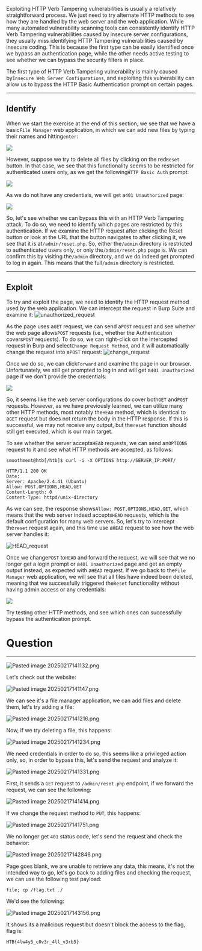 ﻿Exploiting HTTP Verb Tampering vulnerabilities is usually a relatively straightforward process. We just need to try alternate HTTP methods to see how they are handled by the web server and the web application. While many automated vulnerability scanning tools can consistently identify HTTP Verb Tampering vulnerabilities caused by insecure server configurations, they usually miss identifying HTTP Tampering vulnerabilities caused by insecure coding. This is because the first type can be easily identified once we bypass an authentication page, while the other needs active testing to see whether we can bypass the security filters in place.

The first type of HTTP Verb Tampering vulnerability is mainly caused by`Insecure Web Server Configurations`, and exploiting this vulnerability can allow us to bypass the HTTP Basic Authentication prompt on certain pages.

---

## Identify

When we start the exercise at the end of this section, we see that we have a basic`File Manager` web application, in which we can add new files by typing their names and hitting`enter`:

 ![](https://academy.hackthebox.com/storage/modules/134/web_attacks_verb_tampering_add.jpg)

However, suppose we try to delete all files by clicking on the red`Reset` button. In that case, we see that this functionality seems to be restricted for authenticated users only, as we get the following`HTTP Basic Auth` prompt:

 ![](https://academy.hackthebox.com/storage/modules/134/web_attacks_verb_tampering_reset.jpg)

As we do not have any credentials, we will get a`401 Unauthorized` page:

 ![](https://academy.hackthebox.com/storage/modules/134/web_attacks_verb_tampering_unauthorized.jpg)

So, let's see whether we can bypass this with an HTTP Verb Tampering attack. To do so, we need to identify which pages are restricted by this authentication. If we examine the HTTP request after clicking the Reset button or look at the URL that the button navigates to after clicking it, we see that it is at`/admin/reset.php`. So, either the`/admin` directory is restricted to authenticated users only, or only the`/admin/reset.php` page is. We can confirm this by visiting the`/admin` directory, and we do indeed get prompted to log in again. This means that the full`/admin` directory is restricted.

---

## Exploit

To try and exploit the page, we need to identify the HTTP request method used by the web application. We can intercept the request in Burp Suite and examine it: ![unauthorized_request](https://academy.hackthebox.com/storage/modules/134/web_attacks_verb_tampering_unauthorized_request.jpg)

As the page uses a`GET` request, we can send a`POST` request and see whether the web page allows`POST` requests (i.e., whether the Authentication covers`POST` requests). To do so, we can right-click on the intercepted request in Burp and select`Change Request Method`, and it will automatically change the request into a`POST` request: ![change_request](https://academy.hackthebox.com/storage/modules/134/web_attacks_verb_tampering_change_request.jpg)

Once we do so, we can click`Forward` and examine the page in our browser. Unfortunately, we still get prompted to log in and will get a`401 Unauthorized` page if we don't provide the credentials:

 ![](https://academy.hackthebox.com/storage/modules/134/web_attacks_verb_tampering_reset.jpg)

So, it seems like the web server configurations do cover both`GET` and`POST` requests. However, as we have previously learned, we can utilize many other HTTP methods, most notably the`HEAD` method, which is identical to a`GET` request but does not return the body in the HTTP response. If this is successful, we may not receive any output, but the`reset` function should still get executed, which is our main target.

To see whether the server accepts`HEAD` requests, we can send an`OPTIONS` request to it and see what HTTP methods are accepted, as follows:

```shell-session
smoothment@htb[/htb]$ curl -i -X OPTIONS http://SERVER_IP:PORT/

HTTP/1.1 200 OK
Date: 
Server: Apache/2.4.41 (Ubuntu)
Allow: POST,OPTIONS,HEAD,GET
Content-Length: 0
Content-Type: httpd/unix-directory
```

As we can see, the response shows`Allow: POST,OPTIONS,HEAD,GET`, which means that the web server indeed accepts`HEAD` requests, which is the default configuration for many web servers. So, let's try to intercept the`reset` request again, and this time use a`HEAD` request to see how the web server handles it:

![HEAD_request](https://academy.hackthebox.com/storage/modules/134/web_attacks_verb_tampering_HEAD_request.jpg)

Once we change`POST` to`HEAD` and forward the request, we will see that we no longer get a login prompt or a`401 Unauthorized` page and get an empty output instead, as expected with a`HEAD` request. If we go back to the`File Manager` web application, we will see that all files have indeed been deleted, meaning that we successfully triggered the`Reset` functionality without having admin access or any credentials:

 ![](https://academy.hackthebox.com/storage/modules/134/web_attacks_verb_tampering_after_reset.jpg)

Try testing other HTTP methods, and see which ones can successfully bypass the authentication prompt.

# Question
---

![Pasted image 20250217141132.png](../../../../IMAGES/Pasted%20image%2020250217141132.png)

Let's check out the website:

![Pasted image 20250217141147.png](../../../../IMAGES/Pasted%20image%2020250217141147.png)

We can see it's a file manager application, we can add files and delete them, let's try adding a file:

![Pasted image 20250217141216.png](../../../../IMAGES/Pasted%20image%2020250217141216.png)

Now, if we try deleting a file, this happens:

![Pasted image 20250217141234.png](../../../../IMAGES/Pasted%20image%2020250217141234.png)

We need credentials in order to do so, this seems like a privileged action only, so, in order to bypass this, let's send the request and analyze it:

![Pasted image 20250217141331.png](../../../../IMAGES/Pasted%20image%2020250217141331.png)

First, it sends a `GET` request to `/admin/reset.php` endpoint, if we forward the request, we can see the following:

![Pasted image 20250217141414.png](../../../../IMAGES/Pasted%20image%2020250217141414.png)

If we change the request method to `PUT`, this happens:


![Pasted image 20250217141751.png](../../../../IMAGES/Pasted%20image%2020250217141751.png)

We no longer get `401` status code, let's send the request and check the behavior:

![Pasted image 20250217142846.png](../../../../IMAGES/Pasted%20image%2020250217142846.png)

Page goes blank, we are unable to retrieve any data, this means, it's not the intended way to go, let's go back to adding files and checking the request, we can use the following test payload:

```
file; cp /flag.txt ./
```

We'd see the following:

![Pasted image 20250217143156.png](../../../../IMAGES/Pasted%20image%2020250217143156.png)

It shows its a malicious request but doesn't block the access to the flag, flag is:

```
HTB{4lw4y5_c0v3r_4ll_v3rb5}
```

